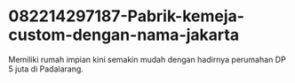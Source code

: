 # 082214297187-Pabrik-kemeja-custom-dengan-nama-jakarta
Memiliki rumah impian kini semakin mudah dengan hadirnya perumahan DP 5 juta di Padalarang. 
